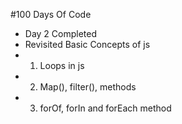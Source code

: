 #100 Days Of Code 
- Day 2 Completed
- Revisited Basic Concepts of js
- 1. Loops in js
- 2. Map(), filter(), methods
- 3. forOf, forIn and forEach method
